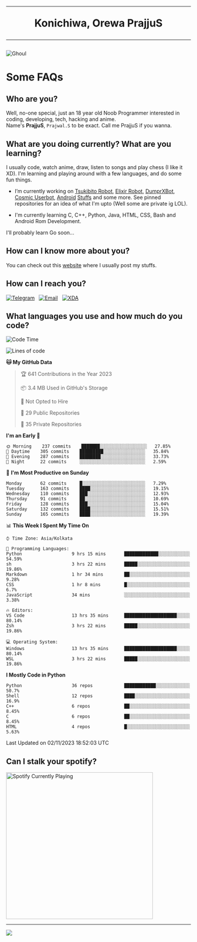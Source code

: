 <h1 align="center"><hr>Konichiwa, Orewa PrajjuS<hr></h1>


<img src="https://telegra.ph/file/6041d22c64479ee5ff802.jpg" alt="Ghoul"/>


<h1>Some FAQs</h1>


<h2>Who are you?</h2>

Well, no-one special, just an 18 year old Noob Programmer interested in coding, developing, tech, hacking and anime.
<br>
Name's <b>PrajjuS</b>, <code>Prajwal.S</code> to be exact. Call me PrajjuS if you wanna.


<h2>What are you doing currently? What are you learning?</h2>

I usually code, watch anime, draw, listen to songs and play chess (I like it XD). I'm learning and playing around with a few languages, and do some fun things.

- I’m currently working on <a href="Https://t.me/PrajjuSAssistantBot">Tsukibito Robot</a>, <a href="https://t.me/projectelixir_bot">Elixir Robot</a>, <a href="https://t.me/DumprXBot">DumprXBot</a>, <a href="https://github.com/SkyLab-Devs/CosmicUserbot">Cosmic Userbot</a>, <a href="https://github.com/Noob-OS">Android</a> <a href="https://github.com/PrajjuS/device_xiaomi_vince">Stuffs</a> and some more. See pinned repositories for an idea of what I'm upto (Well some are private ig LOL).

- I'm currently learning C, C++, Python, Java, HTML, CSS, Bash and Android Rom Development.

I'll probably learn Go soon...


<h2>How can I know more about you?</h2>

You can check out this <a href="https://prajjus.site">website</a> where I usually post my stuffs.


<h2>How can I reach you?</h2>

<a href="https://t.me/PrajjuS"><img src="https://img.shields.io/badge/PrajjuS-2CA5E0?style=flat-square&logo=telegram&logoColor=white" alt="Telegram"/></a>&nbsp;&nbsp;&nbsp;<a href="theprajjus@gmail.com"><img src="https://img.shields.io/badge/theprajjus@gmail.com-D14836?style=flat-square&logo=gmail&logoColor=white" alt="Email"/></a>&nbsp;&nbsp;&nbsp;<a href="https://forum.xda-developers.com/m/prajjus.10388799/"><img src="https://img.shields.io/badge/PrajjuS-F59714?style=flat-square&logo=xda-developers&logoColor=white" alt="XDA"/></a>


<h2>What languages you use and how much do you code?</h2>

<!--START_SECTION:waka-->
![Code Time](http://img.shields.io/badge/Code%20Time-505%20hrs%2044%20mins-blue)

![Lines of code](https://img.shields.io/badge/From%20Hello%20World%20I%27ve%20Written-49%20Thousand%20lines%20of%20code-blue)

**🐱 My GitHub Data** 

> 🏆 641 Contributions in the Year 2023
 > 
> 📦 3.4 MB Used in GitHub's Storage 
 > 
> 🚫 Not Opted to Hire
 > 
> 📜 29 Public Repositories 
 > 
> 🔑 35 Private Repositories  
 > 
**I'm an Early 🐤** 

```text
🌞 Morning    237 commits    ███████░░░░░░░░░░░░░░░░░░   27.85% 
🌆 Daytime    305 commits    █████████░░░░░░░░░░░░░░░░   35.84% 
🌃 Evening    287 commits    ████████░░░░░░░░░░░░░░░░░   33.73% 
🌙 Night      22 commits     ░░░░░░░░░░░░░░░░░░░░░░░░░   2.59%

```
📅 **I'm Most Productive on Sunday** 

```text
Monday       62 commits     █░░░░░░░░░░░░░░░░░░░░░░░░   7.29% 
Tuesday      163 commits    ████░░░░░░░░░░░░░░░░░░░░░   19.15% 
Wednesday    110 commits    ███░░░░░░░░░░░░░░░░░░░░░░   12.93% 
Thursday     91 commits     ██░░░░░░░░░░░░░░░░░░░░░░░   10.69% 
Friday       128 commits    ███░░░░░░░░░░░░░░░░░░░░░░   15.04% 
Saturday     132 commits    ████░░░░░░░░░░░░░░░░░░░░░   15.51% 
Sunday       165 commits    ████░░░░░░░░░░░░░░░░░░░░░   19.39%

```


📊 **This Week I Spent My Time On** 

```text
⌚︎ Time Zone: Asia/Kolkata

💬 Programming Languages: 
Python                   9 hrs 15 mins       █████████████░░░░░░░░░░░░   54.59% 
sh                       3 hrs 22 mins       █████░░░░░░░░░░░░░░░░░░░░   19.86% 
Markdown                 1 hr 34 mins        ██░░░░░░░░░░░░░░░░░░░░░░░   9.28% 
CSS                      1 hr 8 mins         █░░░░░░░░░░░░░░░░░░░░░░░░   6.7% 
JavaScript               34 mins             ░░░░░░░░░░░░░░░░░░░░░░░░░   3.38%

🔥 Editors: 
VS Code                  13 hrs 35 mins      ████████████████████░░░░░   80.14% 
Zsh                      3 hrs 22 mins       █████░░░░░░░░░░░░░░░░░░░░   19.86%

💻 Operating System: 
Windows                  13 hrs 35 mins      ████████████████████░░░░░   80.14% 
WSL                      3 hrs 22 mins       █████░░░░░░░░░░░░░░░░░░░░   19.86%

```

**I Mostly Code in Python** 

```text
Python                   36 repos            ████████████░░░░░░░░░░░░░   50.7% 
Shell                    12 repos            ████░░░░░░░░░░░░░░░░░░░░░   16.9% 
C++                      6 repos             ██░░░░░░░░░░░░░░░░░░░░░░░   8.45% 
C                        6 repos             ██░░░░░░░░░░░░░░░░░░░░░░░   8.45% 
HTML                     4 repos             █░░░░░░░░░░░░░░░░░░░░░░░░   5.63%

```



 Last Updated on 02/11/2023 18:52:03 UTC
<!--END_SECTION:waka-->


<h2>Can I stalk your spotify?</h2>

<a href="https://open.spotify.com/user/cotgk31v4nhw20gs5adb29jq5"><img src="https://spotify-readme-prajjus.vercel.app/api?theme=dark&rainbow=true" alt="Spotify Currently Playing" width="400px"/></a>


<hr>


<img src="https://komarev.com/ghpvc/?username=prajjus&label=Profile%20Views&color=000000&style=flat">
